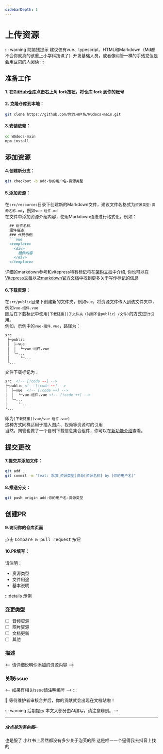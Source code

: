 ```yaml
---
sidebarDepth: 1
---
```

# 上传资源
::: warning 防脑残提示
建议仅有vue、typescript、HTML和Markdown（Md都不会你就真的该重上小学科技课了）开发基础人员，或者像网管一样的手残党但是会用豆包的人阅读
:::

## 准备工作
#### 1. 在[GitHub仓库](https://github.com/Mengmiya1027/WGdocs-main)点击右上角 fork按钮，将仓库 fork 到你的账号
#### 2. 克隆仓库到本地：
```bash
git clone https://github.com/你的用户名/WGdocs-main.git
```
#### 3.安装依赖：
```bash
cd WGdocs-main
npm install
```

## 添加资源
#### 4.创建新分支：
```bash
git checkout -b add-你的用户名-资源类型
```
#### 5.添加资源：
在`src/resources`目录下创建新的Markdown文件，建议文件名格式为`资源类型-资源名称.md`，例如`vue-组件.md`<br>
在文件中添加资源介绍内容，使用Markdown语法进行格式化，例如：
```markdown
  ## 组件名称
  组件描述
  ### 代码示例
  ```vue
  <template>
    <div>
      组件内容
    </div>
  </template>
  ```
详细的markdown参考和vitepress特有标记将在[架构文档](/community/architecture)中介绍,
你也可以在[Vitepress文档](https://vitepress.dev/guide/markdown)以及[markdown官方文档](https://markdown.com.cn/basic-syntax/)中找到更多关于写作标记的信息
#### 6.下载资源：
在`src/public`目录下创建新的文件夹，例如`vue`，将资源文件传入到该文件夹中，例如`vue-组件.vue`<br>
随后在下载标记中使用`[下载链接](子文件夹（前面不含public）/文件)`的方式进行引用。<br>
例如，示例中的`vue-组件.vue`，路径为：

```txt  {label: '项目结构'}
src
 ├─public
 │  ├─vue
 │  │  └─vue-组件.vue
 │  └─...
 │     └─...
 └...
```

文件下载标记为：

```html
src  <!-- [!code --] -->
├─public <!-- [!code --] -->
│  ├─vue  <!-- [!code ++] -->
│  │  └─vue-组件.vue <!-- [!code ++] -->
│  └─...
│     └─...
└...
```

即为`[下载链接](vue/vue-组件.vue)`<br>
这种方式同样适用于插入图片、视频等资源时的引用<br>
当然，网管也做了一个自制下载信息集合组件，你可以在[新功能介绍](/guide/new#下载信息集合器)查看。

## 提交更改
#### 7.提交并添加文件：
```bash
git add .
git commit -m "feat: 添加[资源类型]资源[资源名称] by [你的用户名]"
```
#### 8.推送分支：
```bash
git push origin add-你的用户名-资源类型
```

## 创建PR
#### 9.访问你的仓库页面
点击 <kbd>Compare & pull request</kbd> 按钮
#### 10.PR填写：
请注明：
- 资源类型
- 文件用途
- 基本说明

:::details 示例
  ### 变更类型
  - [ ] 音频资源
  - [ ] 图片资源
  - [ ] 文档更新
  - [ ] 其他
  
  ### 描述
  <-- 请详细说明你添加的资源内容 -->
  
  ### 关联issue
  <-- 如果有相关issue请注明编号 -->
:::

🎉 等待维护者审核合并后，你的贡献就会出现在文档站啦！

::: warning 后期提示
本文大部分由AI编写，请注意辨别。
:::

---
##### 放点某泡芙的图~

也是服了  小红书上居然都没有多少关于泡芙的图  这是唯一一个逼得我去抖音上找的

<ImageSlider
  :auto="true"
  :time="1500"
  :images="[
    { id: 1, text: '泡芙-1', link: '/pictures/eggy/eggy-paofu-1.jpg' },
    { id: 2, text: '泡芙-2', link: '/pictures/eggy/eggy-paofu-2.png' },
    { id: 3, text: '泡芙-3', link: '/pictures/eggy/eggy-paofu-3.png' },
    { id: 4, text: '泡芙-4', link: '/pictures/eggy/eggy-paofu-4.jpeg' }
  ]"
/>
